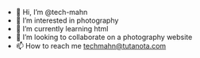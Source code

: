 - 👋 Hi, I’m @tech-mahn
- 👀 I’m interested in photography
- 🌱 I’m currently learning html
- 💞️ I’m looking to collaborate on a photography website
- 📫 How to reach me techmahn@tutanota.com

<!---
tech-mahn/tech-mahn is a ✨ special ✨ repository because its `README.md` (this file) appears on your GitHub profile.
You can click the Preview link to take a look at your changes.
--->
